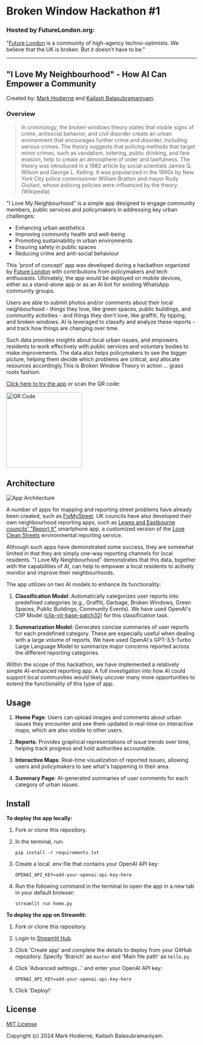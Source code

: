 # Broken Window Hackathon #1
### Hosted by FutureLondon.org:
"[Future London](https://futurelondon.org/) is a community of high-agency techno-optimists. We believe that the UK is broken. But it doesn't have to be."

---


## "I Love My Neighbourhood" - How AI Can Empower a Community

Created by: [Mark Hodierne](https://github.com/mhodierne1402) and [Kailash Balasubramaniyam](https://github.com/kailash19961996).

### Overview

> In criminology, the broken windows theory states that visible signs of crime, antisocial behavior, and civil disorder create an urban environment that encourages further crime and disorder, including serious crimes. The theory suggests that policing methods that target minor crimes, such as vandalism, loitering, public drinking, and fare evasion, help to create an atmosphere of order and lawfulness. The theory was introduced in a 1982 article by social scientists James Q. Wilson and George L. Kelling. It was popularized in the 1990s by New York City police commissioner William Bratton and mayor Rudy Giuliani, whose policing policies were influenced by the theory. (Wikipedia)

"I Love My Neighbourhood" is a simple app designed to engage community members, public services and policymakers in addressing key urban challenges: 
- Enhancing urban aesthetics
- Improving community health and well-being
- Promoting sustainability in urban environments
- Ensuring safety in public spaces
- Reducing crime and anti-social behaviour

This 'proof of concept' app was developed during a hackathon organized by [Future London](https://futurelondon.org/) with contributions from policymakers and tech enthusiasts. Ultimately, the app would be deployed on mobile devices, either as a stand-alone app or as an AI bot for existing WhatsApp community groups.

Users are able to submit photos and/or comments about their local neighbourhood - things they love, like green spaces, public buildings, and community activities - and things they don't love, like graffiti, fly tipping, and broken windows. AI is leveraged to classify and analyze these reports - and track how things are changing over time. 

Such data provides insights about local urban issues, and empowers residents to work effectively with public services and voluntary bodies to make improvements. The data also helps policymakers to see the bigger picture, helping them decide which problems are critical, and allocate resources accordingly.This is Broken Window Theory in action ... grass roots fashion.

[Click here to try the app](https://broken-window-hackathon-lyjk4hpgpyrweczmewadtk.streamlit.app/) or scan the QR code:  

<img width="200" alt="QR Code" src="https://github.com/mhodierne1402/broken-window-hackathon/blob/main/docs/images/qr_code.png">

## Architecture

![App Architecture](https://github.com/mhodierne1402/broken-window-hackathon/blob/main/docs/images/architecture.png)

A number of apps for mapping and reporting street problems have already been created, such as [FixMyStreet](https://www.fixmystreet.com/). UK councils have also developed their own neighbourhood reporting apps, such as [Lewes and Eastbourne councils' "Report It"](https://www.lewes-eastbourne.gov.uk/report-it) smartphone app, a customized version of the [Love Clean Streets](https://lovecleanstreets.info/) environmental reporting service.

Although such apps have demonstrated some success, they are somewhat limited in that they are simply one-way reporting channels for local residents. "I Love My Neighbourhood" demonstrates that this data, together with the capabilities of AI, can help to empower a local residents to actively monitor and improve their neighbourhoods. 

The app utilizes on two AI models to enhance its functionality:

1. **Classification Model**: Automatically categorizes user reports into predefined categories (e.g., Graffiti, Garbage, Broken Windows, Green Spaces, Public Buildings, Community Events). We have used OpenAI's ClIP Model ([clip-vit-base-patch32](https://huggingface.co/openai/clip-vit-base-patch32)) for this classification task.

2. **Summarization Model**: Generates concise summaries of user reports for each predefined category. These are especially useful when dealing with a large volume of reports. We have used OpenAI's GPT-3.5-Turbo Large Language Model to summarize major concerns reported across the different reporting categories.

Within the scope of this hackathon, we have implemented a relatively simple AI-enhanced reporting app. A full investigation into how AI could support local communities would likely uncover many more opportunities to extend the functionality of this type of app.

## Usage

1. **Home Page**: Users can upload images and comments about urban issues they encounter and see them updated in real-time on interactive maps, which are also visible to other users.


2. **Reports**: Provides graphical representations of issue trends over time, helping track progress and hold authorities accountable.


3. **Interactive Maps**: Real-time visualization of reported issues, allowing users and policymakers to see what's happening in their area.


4. **Summary Page**: AI-generated summaries of user comments for each category of urban issues.


## Install

**To deploy the app locally:**
1. Fork or clone this repository.
2. In the terminal, run:

    ```pip install -r requirements.txt```
   
3. Create a local .env file that contains your OpenAI API key:

    ```OPENAI_API_KEY=add-your-openai-api-key-here```

4. Run the following command in the terminal to open the app in a new tab in your default browser:

    ```streamlit run home.py```

**To deploy the app on Streamlit:**
1. Fork or clone this repository.
   
2. Login to [Streamlit Hub](https://share.streamlit.io/).
   
3. Click 'Create app' and complete the details to deploy from your GitHub repository. Specify 'Branch' as `master` and 'Main file path' as `hello.py`
   
5. Click 'Advanced settings...' and enter your OpenAI API key:
   
    ```OPENAI_API_KEY=add-your-openai-api-key-here```

6. Click 'Deploy!'

## License
[MIT License](LICENSE)  

Copyright (c) 2024 Mark Hodierne, Kailash Balasubramaniyam.

